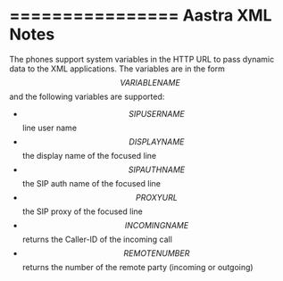 ================
Aastra XML Notes
================
The phones support system variables in the HTTP URL to pass dynamic data to the XML
applications.
The variables are in the form $$VARIABLENAME$$ and the following variables are supported:
* $$SIPUSERNAME$$ line user name
* $$DISPLAYNAME$$ the display name of the focused line
* $$SIPAUTHNAME$$ the SIP auth name of the focused line
* $$PROXYURL$$ the SIP proxy of the focused line
* $$INCOMINGNAME$$ returns the Caller-ID of the incoming call
* $$REMOTENUMBER$$ returns the number of the remote party (incoming or outgoing) 

